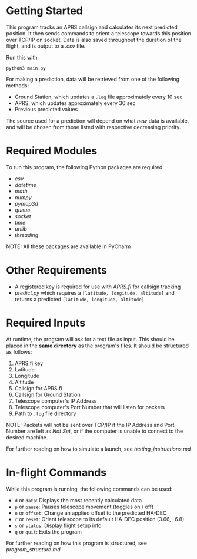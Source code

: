 # Getting Started #
This program tracks an APRS callsign and calculates its next predicted position.
It then sends commands to orient a telescope towards this position over TCP/IP on socket.
Data is also saved throughout the duration of the flight, and is output to a *.csv* file.

Run this with
```
python3 main.py
```

For making a prediction, data will be retrieved from one of the following methods:

- Ground Station, which updates a `.log` file approximately every 10 sec
- APRS, which updates approximately every 30 sec
- Previous predicted values

The source used for a prediction will depend on what *new* data is available,
and will be chosen from those listed with respective decreasing priority.

# Required Modules #
To run this program, the following Python packages are required:

- *csv*
- *datetime*
- *math*
- *numpy*
- *pymap3d*
- *queue*
- *socket*
- *time*
- *urllib*
- *threading*

NOTE: All these packages are available in PyCharm

# Other Requirements #
- A registered key is required for use with *APRS.fi* for callsign tracking
- *predict.py* which requires a `[latitude, longitude, altitude]`
and returns a predicted `[latitude, longitude, altitude]`

# Required Inputs #
At runtime, the program will ask for a text file as input. This should be placed in the **same directory** as the program's files. It should be structured as follows:

1. APRS.fi key
2. Latitude
3. Longitude
4. Altitude
5. Callsign for APRS.fi
6. Callsign for Ground Station
7. Telescope computer's IP Address
8. Telescope computer's Port Number that will listen for packets
9. Path to `.log` file directory

NOTE: Packets will not be sent over TCP/IP if the IP Address and Port Number are left as *Not Set*, or if the computer is unable to connect to the desired machine.

For further reading on how to simulate a launch, see *testing_instructions.md*

# In-flight Commands #
While this program is running, the following commands can be used:

- `d` or `data`: Displays the most recently calculated data
- `p` or `pause`: Pauses telescope movement (toggles on / off)
- `o` or `offset`: Change an applied offset to the predicted HA-DEC
- `r` or `reset`: Orient telescope to its default HA-DEC position (3.66, -6.8)
- `s` or `status`: Display flight setup info
- `q` or `quit`: Exits the program

For further reading on how this program is structured, see *program_structure.md*
